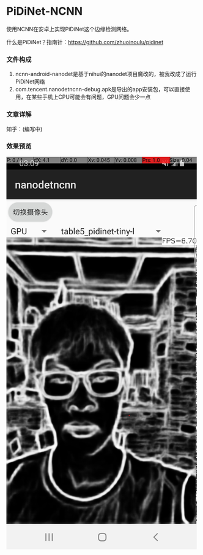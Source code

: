 ﻿# PiDiNet-NCNN
使用NCNN在安卓上实现PiDiNet这个边缘检测网络。

什么是PiDiNet？指南针：https://github.com/zhuoinoulu/pidinet

### 文件构成
1. ncnn-android-nanodet是基于nihui的nanodet项目魔改的，被我改成了运行PiDiNet网络
2. com.tencent.nanodetncnn-debug.apk是导出的app安装包，可以直接使用，在某些手机上CPU可能会有问题，GPU问题会少一点

### 文章详解
知乎：(编写中)

### 效果预览
![image](https://github.com/EdVince/PiDiNet-NCNN/blob/main/test.jpg)
